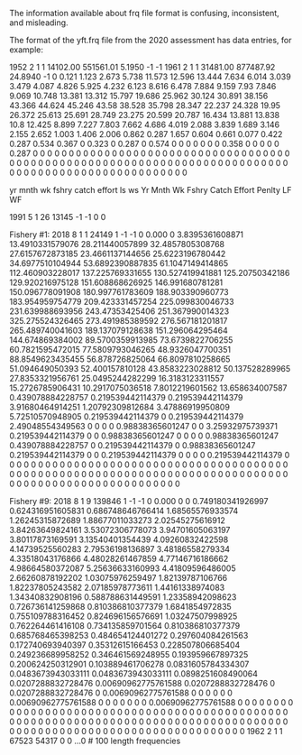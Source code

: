 The information available about frq file format is confusing, inconsistent, and
misleading.

The format of the yft.frq file from the 2020 assessment has  data entries,
for example:

1952  2  1  1  14102.00  551561.01   5.1950  -1  -1
1961  2  1  1  31481.00  877487.92  24.8940  -1   0 0.121 1.123 2.673 5.738 11.573 12.596 13.444 7.634 6.014 3.039 3.479 4.087 4.826 5.925 4.232 6.123 8.616 6.478 7.884 9.159 7.93 7.846 9.069 10.748 13.381 13.312 15.797 19.686 25.962 30.124 30.891 38.156 43.366 44.624 45.246 43.58 38.528 35.798 28.347 22.237 24.328 19.95 26.372 25.613 25.691 28.749 23.275 20.599 20.787 16.434 13.881 13.838 10.8 12.425 8.899 7.227 7.803 7.662 4.686 4.019 2.088 3.839 1.689 3.146 2.155 2.652 1.003 1.406 2.006 0.862 0.287 1.657 0.604 0.661 0.077 0.422 0.287 0.534 0.367 0 0.323 0 0.287 0 0.574 0 0 0 0 0 0 0 0.358 0 0 0 0 0 0.287 0 0 0 0 0 0 0 0 0 0 0 0 0 0 0 0 0 0 0 0 0 0 0 0 0 0 0 0 0 0 0 0 0 0 0 0 0 0 0 0 0 0 0 0 0 0 0 0 0 0 0 0 0 0 0 0 0 0 0 0 0 0 0 0 0 0 0 0 0 0 0 0 0 0 0 0 0 0 0 0 0 0 0 0 0 0 0 0 0 0 0 0 0 0 0 0 0 0 0 0


yr   mnth wk fshry  catch effort        ls ws
Yr   Mnth Wk Fshry  Catch Effort Penlty LF WF

1991    5  1    26  13145     -1     -1  0  0

Fishery #1:
2018    8  1     1  24149      1     -1 -1  0 0.000 0 3.8395361608871 13.4910331579076 28.211440057899 32.4857805308768 27.6157672873185 23.4661137144656 25.6223196780442 34.6977510104944 53.6892390887835 61.1047149414865 112.460903228017 137.225769331655 130.527419941881 125.20750342186 129.920216975128 151.608868626925 146.991680781281 150.096778091908 180.997761783609 188.903390960773 183.954959754779 209.423331457254 225.099830046733 231.639988693956 243.47353425406 251.367990014323 325.275524326465 273.491985389592 276.567181201817 265.489740041603 189.137079128638 151.296064295464 144.674869384002 89.5700359913985 73.6739822706255 60.7821595472015 77.5809793046265 48.9326047700351 88.8549623435455 56.878726825064 66.8097810258665 51.094649050393 52.400157810128 43.8583223028812 50.137528289965 27.8353321956761 25.0495244282299 16.3183123311557 15.2726785906431 10.2917075036518 7.8012219601562 13.658634007587 0.439078884228757 0.219539442114379 0.219539442114379 3.91680464914251 1.20792309812684 3.47886919950809 5.72510570948905 0.219539442114379 0 0.219539442114379 2.49048554349563 0 0 0 0 0.98838365601247 0 0 3.25932975739371 0.219539442114379 0 0 0.98838365601247 0 0 0 0 0.98838365601247 0.439078884228757 0 0.219539442114379 0 0.98838365601247 0.219539442114379 0 0 0.219539442114379 0 0 0 0 0.219539442114379 0 0 0 0 0 0 0 0 0 0 0 0 0 0 0 0 0 0 0 0 0 0 0 0 0 0 0 0 0 0 0 0 0 0 0 0 0 0 0 0 0 0 0 0 0 0 0 0 0 0 0 0 0 0 0 0 0 0 0 0 0 0 0 0 0 0 0 0 0 0 0 0 0 0 0 0 0 0 0 0 0 0 0 0 0 0 0 0 0 0 0 0 0 0 0 0 0 0 0 0 0 0 0

Fishery #9:
2018    8  1     9 139846      1     -1 -1  0 0.000 0 0               0.749180341926997 0.624316951605831 0.686748646766414 1.68565576933574 1.26245315872689 1.88677011033273 2.02545275616912 3.84263649824161 3.53072306778073 3.94701605063197 3.80117873169591 3.13540401354439 4.09260832422598 4.14739525560283 2.79536198136897 3.48186558279334 4.33518043176866 4.48028261467859 4.77146716186662 4.98664580372087 5.25636633160993 4.41809596486005 2.66260878192202 1.03075976259497 1.82139787106766 1.82237805243582 2.07185978773611 1.44161338974083 1.34340832908196 0.588788631449591 1.23358942098623 0.726736141259868 0.810386810377379 1.6841854972835 0.755109788316452 0.824696156576691 1.03247507998925 0.762264461416108 0.734135859701564 0.810386810377379 0.685768465398253 0.484654124401272 0.297604084261563 0.172740693940397 0.35312615166453 0.228507806685404 0.249236689958252 0.346461569248955 0.193959667897325 0.200624250312901 0.103889461706278 0.0831605784334307 0.0483673943033111 0.0483673943033111 0.0898251608490064 0.0207288832728476 0.00690962775761588 0.0207288832728476 0 0.0207288832728476 0 0.00690962775761588 0 0 0 0 0 0 0.00690962775761588 0 0 0 0 0 0 0 0.00690962775761588 0 0 0 0 0 0 0 0 0 0 0 0 0 0 0 0 0 0 0 0 0 0 0 0 0 0 0 0 0 0 0 0 0 0 0 0 0 0 0 0 0 0 0 0 0 0 0 0 0 0 0 0 0 0 0 0 0 0 0 0 0 0 0 0 0 0 0 0 0 0 0 0 0 0 0 0 0 0 0 0 0 0 0 0 0 0 0 0 0 0 0 0 0 0 0 0 0 0 0 0 0 0 0 0 0 0 0 0 0 0 0 0 0 0 0 0 0 0 0
1962    2  1     1  67523  54317      0  0 ...0 \# 100 length frequencies
